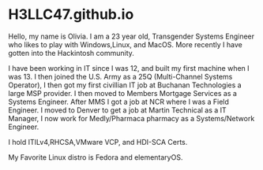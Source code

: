 # H3LLC47.github.io
Hello, my name is Olivia. I am a 23 year old, Transgender Systems Engineer who likes to play with Windows,Linux, and MacOS. More recently I have gotten into the Hackintosh community.

I have been working in IT since I was 12, and built my first machine when I was 13. I then joined the U.S. Army as a 25Q (Multi-Channel Systems Operator), I then got my first civillian IT job at Buchanan Technologies a large MSP provider. I then moved to Members Mortgage Services as a Systems Engineer. After MMS I got a job at NCR where I was a Field Engineer. I moved to Denver to get a job at Martin Technical as a IT Manager, I now work for Medly/Pharmaca pharmacy as a Systems/Network Engineer.

I hold ITILv4,RHCSA,VMware VCP, and HDI-SCA Certs.

My Favorite Linux distro is Fedora and elementaryOS.
